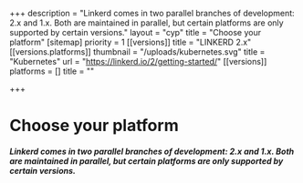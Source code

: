 +++
description = "Linkerd comes in two parallel branches of development: 2.x and 1.x. Both are maintained in parallel, but certain platforms are only supported by certain versions."
layout = "cyp"
title = "Choose your platform"
[sitemap]
priority = 1
[[versions]]
title = "LINKERD 2.x"
[[versions.platforms]]
thumbnail = "/uploads/kubernetes.svg"
title = "Kubernetes"
url = "https://linkerd.io/2/getting-started/"
[[versions]]
platforms = []
title = ""

+++
# Choose your platform

##### Linkerd comes in two parallel branches of development: 2.x and 1.x. Both are maintained in parallel, but certain platforms are only supported by certain versions.